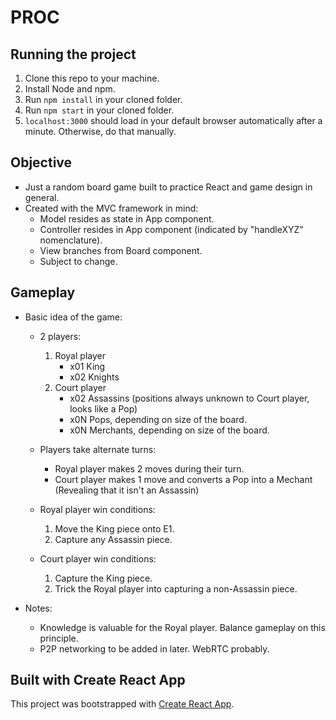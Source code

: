 # PROC

## Running the project

1. Clone this repo to your machine.
2. Install Node and npm.
3. Run <code>npm install</code> in your cloned folder.
4. Run <code>npm start</code> in your cloned folder.
5. <code>localhost:3000</code> should load in your default browser automatically after a minute. Otherwise, do that manually.

## Objective

- Just a random board game built to practice React and game design in general.
- Created with the MVC framework in mind:
	- Model resides as state in App component.
	- Controller resides in App component (indicated by "handleXYZ" nomenclature).
	- View branches from Board component.
	- Subject to change.

## Gameplay

- Basic idea of the game:
	- 2 players:
		1. Royal player
			- x01 King
			- x02 Knights
		2. Court player
			- x02 Assassins (positions always unknown to Court player, looks like a Pop)
			- x0N Pops, depending on size of the board.
			- x0N Merchants, depending on size of the board.

	- Players take alternate turns:
		- Royal player makes 2 moves during their turn.
		- Court player makes 1 move and converts a Pop into a Mechant (Revealing that it isn't an Assassin)

	- Royal player win conditions:
		1. Move the King piece onto E1.
		2. Capture any Assassin piece.

	- Court player win conditions:
		1. Capture the King piece.
		2. Trick the Royal player into capturing a non-Assassin piece.

- Notes:
	- Knowledge is valuable for the Royal player. Balance gameplay on this principle.
	- P2P networking to be added in later. WebRTC probably.

## Built with Create React App

This project was bootstrapped with [Create React App](https://github.com/facebook/create-react-app).
